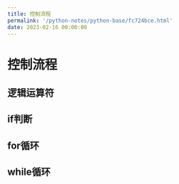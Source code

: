 ```yaml
---
title: 控制流程
permalink: '/python-notes/python-base/fc724bce.html'
date: 2023-02-16 00:00:00
---
```


# 控制流程

## 逻辑运算符



## if判断



## for循环



## while循环

